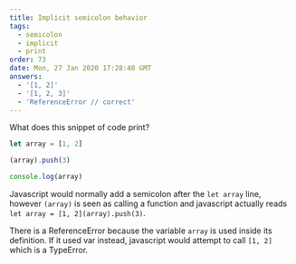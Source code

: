```yaml
---
title: Implicit semicolon behavior
tags:
  - semicolon
  - implicit
  - print
order: 73
date: Mon, 27 Jan 2020 17:28:48 GMT
answers: 
  - '[1, 2]'
  - '[1, 2, 3]'
  - 'ReferenceError // correct'
---
```


What does this snippet of code print?

```javascript
let array = [1, 2]

(array).push(3)

console.log(array)
```


<!-- explanation -->
Javascript would normally add a semicolon after the `let
array` line, however `(array)` is seen as calling a function
and javascript actually reads `let array = [1, 2](array).push(3)`.

There is a ReferenceError because the variable `array` is used
inside its definition. If it used var instead, javascript would
attempt to call `[1, 2]` which is a TypeError.
